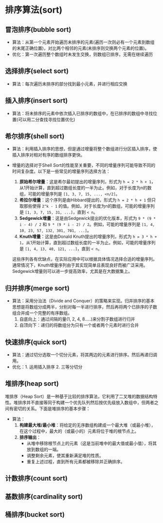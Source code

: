 # 排序算法(sort)
## 冒泡排序(bubble sort)
- 算法：从第一个元素开始遍历未排序的元素(遍历一次则必有一个元素到数组的末尾正确位置)，对比两个相邻的元素(未排序则交换两个元素的位置)。
- 优化：第一次遍历整个数组时未发生交换，则数组已排序，无需在继续遍历

## 选择排序(select sort)
- 算法：每次遍历未排序的部分找到最小元素，并进行相应交换

## 插入排序(insert sort)
- 算法：将未排序的元素中依次插入已排序的数组中，在已排序的数组中寻找位置(可以用二分查找寻找位置优化)

## 希尔排序(shell sort)

- 算法：利用插入排序的思想，但是通过增量将整个数组进行分区插入排序，使插入排序对相对有序的数组排序更快。

- 增量的选择对于Shell Sort的性能至关重要，不同的增量序列可能导致不同的时间复杂度。以下是一些常见的增量序列选择方法：

  1. **原始希尔增量**：这是希尔最初提出的增量序列，形式为 `h = 2 * h + 1`，从1开始计算，直到超过数组长度的一半为止。例如，对于长度为n的数组，可能的增量序列是 `[1, 3, 7, 15, ..., <n/2]`。
  2. **希拉尔增量**：这个序列是由Hibbard提出的，形式为 `h = 2 * h + 1` 但只取那些使得 `2^k - 1` 的值。例如，对于长度为n的数组，可能的增量序列是 `[1, 3, 7, 15, 31, ...]`，直到 `< n`。
  3. **Sedgewick增量**：这是由Sedgewick提出的优化版本，形式为 `9 * (9 * i - 4) / 2` 和 `9 * (9 * i - 2) / 2`。例如，可能的增量序列是 `[1, 4, 10, 23, 57, 132, 301, 701, ...]`。
  4. **Knuth增量**：这是由Donald Knuth提出的增量序列，形式为 `h = 3 * h + 1`，从1开始计算，直到超过数组长度的一半为止。例如，可能的增量序列是 `[1, 4, 13, 40, 121, ...]`，直到 `< n`。

  这些序列各有优缺点，在实际应用中可以根据具体情况选择合适的增量序列。通常情况下，Knuth增量序列由于其实现简单且表现良好而被广泛采用。Sedgewick增量则可以进一步提高效率，尤其是在大数据集上。

## 归并排序(merge sort)

- 算法：采用分治法（Divide and Conquer）的策略来实现。归并排序的基本思想是将数组分成两半，分别对每一半进行排序，然后再将两个已排序的子数组合并成一个完整的有序数组。
  1. 自底向上：通过间隔的量(1, 2, 4, 8.....)来分割子数组进行归并
  2. 自顶向下：递归的将数组分为只有一个或者两个元素时进行合并

## 快速排序(quick sort)
- 算法：通过切分选取一个切分元素，将其两边的元素进行排序。然后再递归调用。
- 优化：1. 运用插入排序 2. 三等分切分

## 堆排序(heap sort)
堆排序（Heap Sort）是一种基于比较的排序算法，它利用了二叉堆的数据结构特性。堆排序并不直接等同于构建一个优先队列然后按优先级放入数组中，但两者之间有密切的关系。下面是堆排序的基本步骤：
- 算法：
  1. **构建最大堆/最小堆**：将给定的无序数组构建成一个最大堆（或最小堆），在这个过程中，最大的（或最小的）元素将位于堆的根节点上。
  2. **排序输出**：
     - 从堆中移除根节点上的元素（这是当前堆中的最大值或最小值），将其放到数组的一端。
     - 调整剩余元素，使其重新满足堆的性质。
     - 重复上述过程，直到所有元素都被移除并正确排序。

## 计数排序(count sort)
## 基数排序(cardinality sort)
## 桶排序(bucket sort)